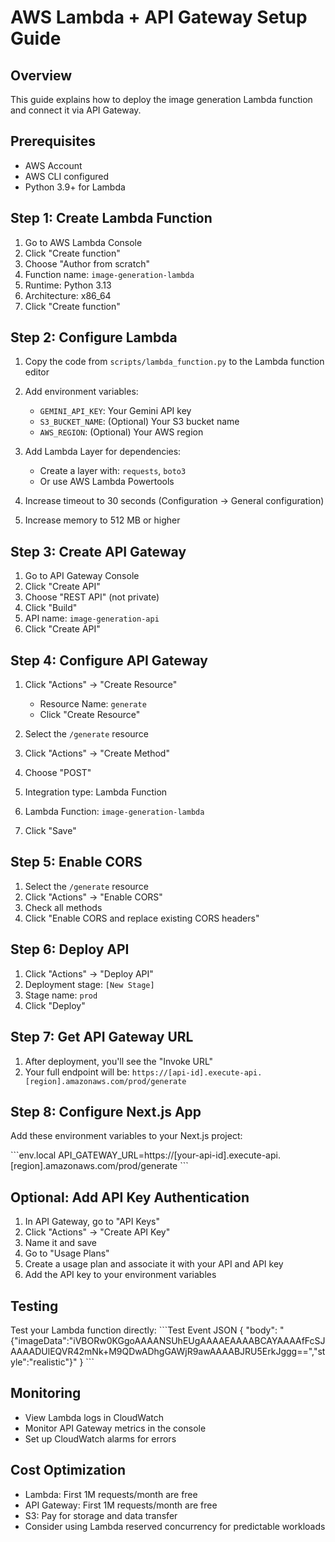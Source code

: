 # AWS Lambda + API Gateway Setup Guide

## Overview
This guide explains how to deploy the image generation Lambda function and connect it via API Gateway.

## Prerequisites
- AWS Account
- AWS CLI configured
- Python 3.9+ for Lambda

## Step 1: Create Lambda Function

1. Go to AWS Lambda Console
2. Click "Create function"
3. Choose "Author from scratch"
4. Function name: `image-generation-lambda`
5. Runtime: Python 3.13
6. Architecture: x86_64
7. Click "Create function"

## Step 2: Configure Lambda

1. Copy the code from `scripts/lambda_function.py` to the Lambda function editor
2. Add environment variables:
   - `GEMINI_API_KEY`: Your Gemini API key
   - `S3_BUCKET_NAME`: (Optional) Your S3 bucket name
   - `AWS_REGION`: (Optional) Your AWS region

3. Add Lambda Layer for dependencies:
   - Create a layer with: `requests`, `boto3`
   - Or use AWS Lambda Powertools

4. Increase timeout to 30 seconds (Configuration → General configuration)
5. Increase memory to 512 MB or higher

## Step 3: Create API Gateway

1. Go to API Gateway Console
2. Click "Create API"
3. Choose "REST API" (not private)
4. Click "Build"
5. API name: `image-generation-api`
6. Click "Create API"

## Step 4: Configure API Gateway

1. Click "Actions" → "Create Resource"
   - Resource Name: `generate`
   - Click "Create Resource"

2. Select the `/generate` resource
3. Click "Actions" → "Create Method"
4. Choose "POST"
5. Integration type: Lambda Function
6. Lambda Function: `image-generation-lambda`
7. Click "Save"

## Step 5: Enable CORS

1. Select the `/generate` resource
2. Click "Actions" → "Enable CORS"
3. Check all methods
4. Click "Enable CORS and replace existing CORS headers"

## Step 6: Deploy API

1. Click "Actions" → "Deploy API"
2. Deployment stage: `[New Stage]`
3. Stage name: `prod`
4. Click "Deploy"

## Step 7: Get API Gateway URL

1. After deployment, you'll see the "Invoke URL"
2. Your full endpoint will be: `https://[api-id].execute-api.[region].amazonaws.com/prod/generate`

## Step 8: Configure Next.js App

Add these environment variables to your Next.js project:

\`\`\`env.local
API_GATEWAY_URL=https://[your-api-id].execute-api.[region].amazonaws.com/prod/generate
\`\`\`

## Optional: Add API Key Authentication

1. In API Gateway, go to "API Keys"
2. Click "Actions" → "Create API Key"
3. Name it and save
4. Go to "Usage Plans"
5. Create a usage plan and associate it with your API and API key
6. Add the API key to your environment variables

## Testing

Test your Lambda function directly:
\`\`\`Test Event JSON
{
  "body": "{\"imageData\":\"iVBORw0KGgoAAAANSUhEUgAAAAEAAAABCAYAAAAfFcSJAAAADUlEQVR42mNk+M9QDwADhgGAWjR9awAAAABJRU5ErkJggg==\",\"style\":\"realistic\"}"
}
\`\`\`

## Monitoring

- View Lambda logs in CloudWatch
- Monitor API Gateway metrics in the console
- Set up CloudWatch alarms for errors

## Cost Optimization

- Lambda: First 1M requests/month are free
- API Gateway: First 1M requests/month are free
- S3: Pay for storage and data transfer
- Consider using Lambda reserved concurrency for predictable workloads
